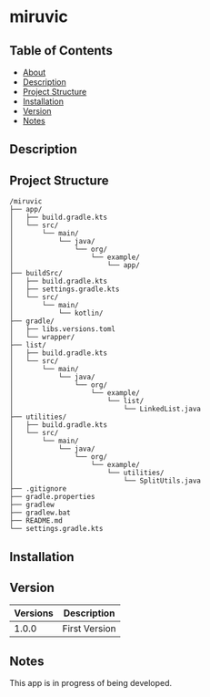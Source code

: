 # miruvic

## Table of Contents
- [About](#about)
- [Description](#description)
- [Project Structure](#project-structure)
- [Installation](#installation)
- [Version](#version)
- [Notes](#notes)

## Description

## Project Structure
```
/miruvic
├── app/                  
│   ├── build.gradle.kts  
│   └── src/              
│       └── main/
│           └── java/
│               └── org/
│                   └── example/
│                       └── app/
├── buildSrc/            
│   ├── build.gradle.kts
│   ├── settings.gradle.kts
│   └── src/
│       └── main/
│           └── kotlin/   
├── gradle/              
│   ├── libs.versions.toml 
│   └── wrapper/         
├── list/                
│   ├── build.gradle.kts
│   └── src/
│       └── main/
│           └── java/
│               └── org/
│                   └── example/
│                       └── list/
│                           └── LinkedList.java
├── utilities/         
│   ├── build.gradle.kts
│   └── src/
│       └── main/
│           └── java/
│               └── org/
│                   └── example/
│                       └── utilities/
│                           └── SplitUtils.java
├── .gitignore           
├── gradle.properties    
├── gradlew              
├── gradlew.bat          
├── README.md            
└── settings.gradle.kts         
```

## Installation
## Version

| Versions |Description|
|----------|-----------|
| 1.0.0    | First Version  |


## Notes

This app is in progress of being developed.